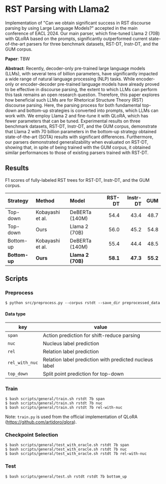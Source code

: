 # RST Parsing with Llama2

Implementation of "Can we obtain significant success in RST discourse parsing by using Large Language Models?" accepted in the main conference of EACL 2024. Our main parser, which fine-tuned Llama 2 (70B) with QLoRA based on the prompts, significantly outperformed current state-of-the-art parsers for three benchmark datasets, RST-DT, Instr-DT, and the GUM corpus.

**Paper**: TBW

**Abstract**:
Recently, decoder-only pre-trained large language models (LLMs), with several tens of billion parameters, have significantly impacted a wide range of natural language processing (NLP) tasks. While encoder-only or encoder-decoder pre-trained language models have already proved to be effective in discourse parsing, the extent to which LLMs can perform this task remains an open research question. Therefore, this paper explores how beneficial such LLMs are for Rhetorical Structure Theory (RST) discourse parsing. Here, the parsing process for both fundamental top-down and bottom-up strategies is converted into prompts, which LLMs can work with. We employ Llama 2 and fine-tune it with QLoRA, which has fewer parameters that can be tuned. Experimental results on three benchmark datasets, RST-DT, Instr-DT, and the GUM corpus, demonstrate that Llama 2 with 70 billion parameters in the bottom-up strategy obtained state-of-the-art (SOTA) results with significant differences. Furthermore, our parsers demonstrated generalizability when evaluated on RST-DT, showing that, in spite of being trained with the GUM corpus, it obtained similar performances to those of existing parsers trained with RST-DT.

## Results

F1 scores of fully-labeled RST trees for RST-DT, Instr-DT, and the GUM corpus.

| Strategy      | Method           | Model             |   RST-DT | Instr-DT |      GUM |
| :------------ | :--------------- | :---------------- | -------: | -------: | -------: |
| Top-down      | Kobayashi et al. | DeBERTa (140M)    |     54.4 |     43.4 |     48.7 |
| Top-down      | Ours             | Llama 2 (70B)     |     56.0 |     45.2 |     54.8 |
| Bottom-up     | Kobayashi et al. | DeBERTa (140M)    |     55.4 |     44.4 |     48.5 |
| **Bottom-up** | **Ours**         | **Llama 2 (70B)** | **58.1** | **47.3** | **55.2** |

## Scripts

### Preprocess

```
$ python src/preprocess.py --corpus rstdt --save_dir preprocessed_data
```

#### Data type

| key            | value                                                  |
| -------------- | ------------------------------------------------------ |
| `span`         | Action prediction for shift-reduce parsing             |
| `nuc`          | Nucleus label prediction                               |
| `rel`          | Relation label prediction                              |
| `rel_with_nuc` | Relation label prediction with predicted nucleus label |
| `top_down`     | Split point prediction for top-down                    |

### Train

```
$ bash scripts/general/train.sh rstdt 7b span
$ bash scripts/general/train.sh rstdt 7b nuc
$ bash scripts/general/train.sh rstdt 7b rel-with-nuc
```

Note: `train.py` is used from the official implementation of QLoRA (https://github.com/artidoro/qlora).

### Checkpoint Selection

```
$ bash scripts/general/test_with_oracle.sh rstdt 7b span
$ bash scripts/general/test_with_oracle.sh rstdt 7b nuc
$ bash scripts/general/test_with_oracle.sh rstdt 7b rel-with-nuc
```

### Test

```
$ bash scripts/general/test.sh rstdt rstdt 7b bottom_up
```

